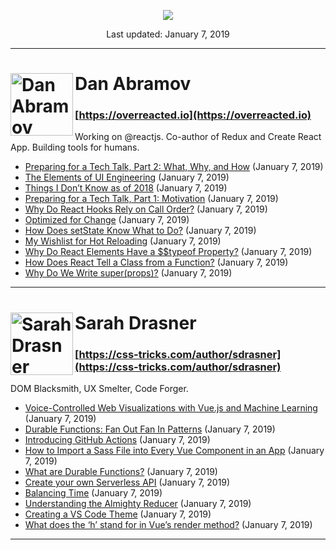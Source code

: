 <p align="center"><img src="https://i.imgur.com/x16XEhR.jpg" /></p>
    <p align="center">Last updated: January 7, 2019</p>
  
* * *
  
  
    
<h1><img align="left" alt="Dan Abramov" src="https://i.imgur.com/49uMsjf.jpg =100x" height="100px">Dan Abramov</h1>  

### [https://overreacted.io](https://overreacted.io)

Working on @reactjs. Co-author of Redux and Create React App. Building tools for humans.

*   [Preparing for a Tech Talk, Part 2: What, Why, and How](https://overreacted.io/preparing-for-tech-talk-part-2-what-why-and-how/) (January 7, 2019)
*   [The Elements of UI Engineering](https://overreacted.io/the-elements-of-ui-engineering/) (January 7, 2019)
*   [Things I Don’t Know as of 2018](https://overreacted.io/things-i-dont-know-as-of-2018/) (January 7, 2019)
*   [Preparing for a Tech Talk, Part 1: Motivation](https://overreacted.io/preparing-for-tech-talk-part-1-motivation/) (January 7, 2019)
*   [Why Do React Hooks Rely on Call Order?](https://overreacted.io/why-do-hooks-rely-on-call-order/) (January 7, 2019)
*   [Optimized for Change](https://overreacted.io/optimized-for-change/) (January 7, 2019)
*   [How Does setState Know What to Do?](https://overreacted.io/how-does-setstate-know-what-to-do/) (January 7, 2019)
*   [My Wishlist for Hot Reloading](https://overreacted.io/my-wishlist-for-hot-reloading/) (January 7, 2019)
*   [Why Do React Elements Have a $$typeof Property?](https://overreacted.io/why-do-react-elements-have-typeof-property/) (January 7, 2019)
*   [How Does React Tell a Class from a Function?](https://overreacted.io/how-does-react-tell-a-class-from-a-function/) (January 7, 2019)
*   [Why Do We Write super(props)?](https://overreacted.io/why-do-we-write-super-props/) (January 7, 2019)

* * *
    
<h1><img align="left" alt="Sarah Drasner" src="https://i.imgur.com/2GB1uSE.jpg =100x" height="100px">Sarah Drasner</h1>  

### [https://css-tricks.com/author/sdrasner](https://css-tricks.com/author/sdrasner)

DOM Blacksmith, UX Smelter, Code Forger.

*   [Voice-Controlled Web Visualizations with Vue.js and Machine Learning](https://css-tricks.com/voice-controlled-web-visualizations-with-vue-js-and-machine-learning/) (January 7, 2019)
*   [Durable Functions: Fan Out Fan In Patterns](https://css-tricks.com/durable-functions-fan-out-fan-in-patterns/) (January 7, 2019)
*   [Introducing GitHub Actions](https://css-tricks.com/introducing-github-actions/) (January 7, 2019)
*   [How to Import a Sass File into Every Vue Component in an App](https://css-tricks.com/how-to-import-a-sass-file-into-every-vue-component-in-an-app/) (January 7, 2019)
*   [What are Durable Functions?](https://css-tricks.com/what-are-durable-functions/) (January 7, 2019)
*   [Create your own Serverless API](https://css-tricks.com/create-your-own-serverless-api/) (January 7, 2019)
*   [Balancing Time](https://css-tricks.com/balancing-time/) (January 7, 2019)
*   [Understanding the Almighty Reducer](https://css-tricks.com/understanding-the-almighty-reducer/) (January 7, 2019)
*   [Creating a VS Code Theme](https://css-tricks.com/creating-a-vs-code-theme/) (January 7, 2019)
*   [What does the ‘h’ stand for in Vue’s render method?](https://css-tricks.com/what-does-the-h-stand-for-in-vues-render-method/) (January 7, 2019)

* * *